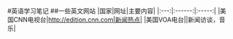 #英语学习笔记
##一些英文网站
|国家|网址|主要内容|
|:---:|:------:|:-----:|
|美国CNN电视台|http://edition.cnn.com|新闻热点|
|美国VOA电台||新闻访谈，音乐|
